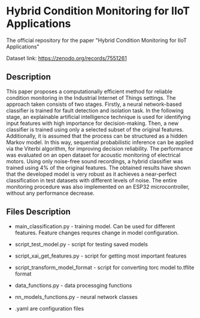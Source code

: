 # Hybrid Condition Monitoring for IIoT Applications
The official repository for the paper "Hybrid Condition Monitoring for IIoT Applications"

Dataset link: https://zenodo.org/records/7551261

## Description 
This paper proposes a computationally efficient method for reliable condition monitoring in the Industrial Internet of Things settings. The approach taken consists of two stages. Firstly, a neural network-based classifier is trained for fault detection and isolation task. In the following stage, an explainable artificial intelligence technique is used for identifying input features with high importance for decision-making. Then, a new classifier is trained using only a selected subset of the original features. Additionally, it is assumed that the process can be structured as a hidden Markov model. In this way, sequential probabilistic inference can be applied via the Viterbi algorithm, for improving decision reliability. The performance was evaluated on an open dataset for acoustic monitoring of electrical motors. Using only noise-free sound recordings, a hybrid classifier was trained using 4\% of the original features. The obtained results have shown that the developed model is very robust as it achieves a near-perfect classification in test datasets with different levels of noise. The entire monitoring procedure was also implemented on an ESP32 microcontroller, without any performance decrease.

## Files Description

- main_classification.py            - training model. Can be used for different features. Feature changes requres change in model configuration. 
- script_test_model.py              - script for testing saved models
- script_xai_get_features.py        - script for getting most important features 
- script_transform_model_format     - script for converting torc model to.tflite format

- data_functions.py                 - data processging functions
- nn_models_functions.py            - neural network classes

- .yaml are configuration files

